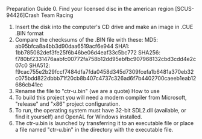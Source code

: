 Preparation Guide
0. Find your licensed disc in the american region [SCUS-94426]Crash Team Racing 
1. Insert the disk into the computer's CD drive and make an image in .CUE .BIN format
2. Compare the checksums of the .BIN file with these:
	MD5: ab95bfca8a4bb3d90daa6519acf6e944
	SHA1: 1bb785082def3fe25f6b46be06d4eaf33c5bc772
	SHA256: f780bf2331476aabfc00772fa758b12dd95ebfbc907968132cbd3cdd4e2c07c0
	SHA512: f9cac755e2b29fccf7484dfa7fda0458d345d7309fcefa1b6481a370eb32c075bdd822dbbb71f20cb8b407c4737c326ad6f7b4402700caeeb1eab12686cb41ec
3. Rename the file to "ctr-u.bin" (we are a quote)
How to use
0. To build this project you will need a modern compiler from Microsoft, "release" and "x86" project configuration.
1. To run, the operating system must have 32-bit SDL2.dll (available, or find it yourself) and OpenAL for Windows installed.
2. The ctr-u.bin is launched by transferring it to an executable file or place a file named "ctr-u.bin" in the directory with the executable file.
